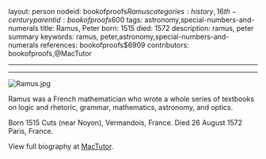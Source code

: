 layout: person
nodeid: bookofproofs$Ramus
categories: history,16th-century
parentid: bookofproofs$600
tags: astronomy,special-numbers-and-numerals
title: Ramus, Peter
born: 1515
died: 1572
description: ramus, peter summary
keywords: ramus, peter,astronomy,special-numbers-and-numerals
references: bookofproofs$6909
contributors: bookofproofs,@MacTutor

---


---

![Ramus.jpg](https://github.com/bookofproofs/bookofproofs.github.io/blob/main/_sources/images/portraits/Ramus.jpg?raw=true)

Ramus was a French mathematician who wrote a whole series of textbooks on logic and rhetoric, grammar, mathematics, astronomy, and optics.

Born 1515 Cuts (near Noyon), Vermandois, France. Died 26 August 1572 Paris, France.


View full biography at [MacTutor](https://mathshistory.st-andrews.ac.uk/Biographies/Ramus/).